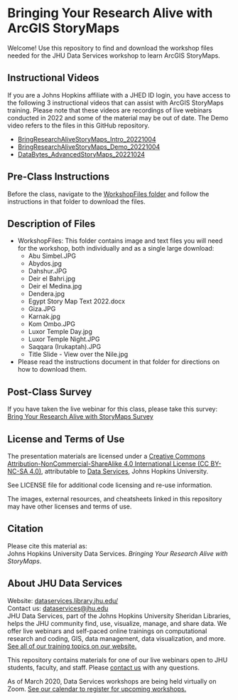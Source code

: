 # Bringing Your Research Alive with ArcGIS StoryMaps
Welcome! Use this repository to find and download the workshop files needed for the JHU Data Services workshop to learn ArcGIS StoryMaps.


## Instructional Videos
If you are a Johns Hopkins affiliate with a JHED ID login, you have access to the following 3 instructional videos that can assist with ArcGIS StoryMaps training. Please note that these videos are recordings of live webinars conducted in 2022 and some of the material may be out of date. The Demo video refers to the files in this GitHub repository.
- [BringResearchAliveStoryMaps_Intro_20221004](https://jh.hosted.panopto.com/Panopto/Pages/Viewer.aspx?id=4fe66bad-c51e-4abe-ac18-af2600f106fc)
- [BringResearchAliveStoryMaps_Demo_20221004](https://jh.hosted.panopto.com/Panopto/Pages/Viewer.aspx?id=7e47af32-b57a-4af6-bc94-af26010527b2)
- [DataBytes_AdvancedStoryMaps_20221024](https://jh.hosted.panopto.com/Panopto/Pages/Viewer.aspx?id=48478519-5112-403d-a273-af38014d019b)


## Pre-Class Instructions
Before the class, navigate to the [WorkshopFiles folder](WorkshopFiles) and follow the instructions in that folder to download the files.


## Description of Files
- WorkshopFiles: This folder contains image and text files you will need for the workshop, both individually and as a single large download:
    - Abu Simbel.JPG
    - Abydos.jpg
    - Dahshur.JPG
    - Deir el Bahri.jpg
    - Deir el Medina.jpg
    - Dendera.jpg
    - Egypt Story Map Text 2022.docx
    - Giza.JPG
    - Karnak.jpg
    - Kom Ombo.JPG
    - Luxor Temple Day.jpg
    - Luxor Temple Night.JPG
    - Saqqara (Irukaptah).JPG
    - Title Slide - View over the Nile.jpg
- Please read the instructions document in that folder for directions on how to download them.


## Post-Class Survey
If you have taken the live webinar for this class, please take this survey: [Bring Your Research Alive with StoryMaps Survey](https://www.surveymonkey.com/r/BeginnerStoryMap)


## License and Terms of Use
The presentation materials are licensed under a [Creative Commons Attribution-NonCommercial-ShareAlike 4.0 International License (CC BY-NC-SA 4.0)](https://creativecommons.org/licenses/by-nc-sa/4.0/), attributable to [Data Services](https://dataservices.library.jhu.edu/), Johns Hopkins University.

See LICENSE file for additional code licensing and re-use information.   

The images, external resources, and cheatsheets linked in this repository may have other licenses and terms of use.


## Citation
Please cite this material as:    
Johns Hopkins University Data Services. _Bringing Your Research Alive with StoryMaps_.


## About JHU Data Services   
Website: [dataservices.library.jhu.edu/](https://dataservices.library.jhu.edu/)   
Contact us: [dataservices@jhu.edu](mailto:dataservices@jhu.edu)   
JHU Data Services, part of the Johns Hopkins University Sheridan Libraries, helps the JHU community find, use, visualize, manage, and share data. We offer live webinars and self-paced online trainings on computational research and coding, GIS, data management, data visualization, and more. [See all of our training topics on our website.](https://dataservices.library.jhu.edu/training-workshops/)   

This repository contains materials for one of our live webinars open to JHU students, faculty, and staff. Please [contact us](mailto:dataservices@jhu.edu) with any questions.

As of March 2020, Data Services workshops are being held virtually on Zoom. [See our calendar to register for upcoming workshops.](https://dataservices.library.jhu.edu/training-workshops/calendar/)
